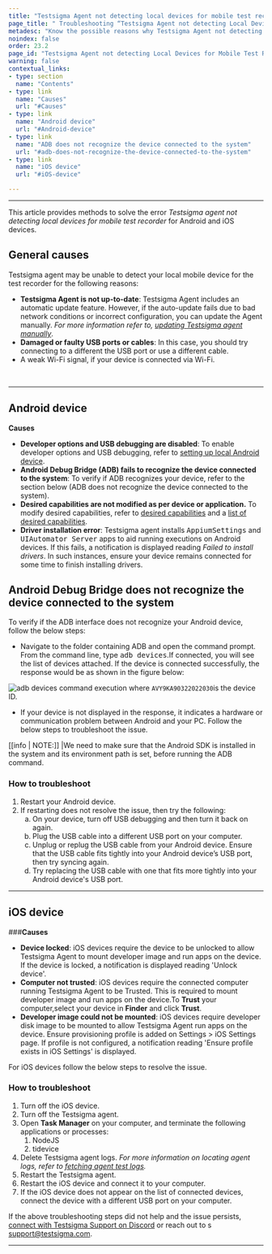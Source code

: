 ```yaml
---
title: "Testsigma Agent not detecting local devices for mobile test recorder"
page_title: " Troubleshooting “Testsigma Agent not detecting Local Devices for Mobile Test Recorder” error"
metadesc: "Know the possible reasons why Testsigma Agent not detecting Local Devices for Mobile Test Recorder and learn steps to fix the issue by troubleshooting"
noindex: false
order: 23.2
page_id: "Testsigma Agent not detecting Local Devices for Mobile Test Recorder"
warning: false
contextual_links:
- type: section
  name: "Contents"
- type: link
  name: "Causes"
  url: "#Causes"
- type: link
  name: "Android device"
  url: "#Android-device"
- type: link
  name: "ADB does not recognize the device connected to the system"
  url: "#adb-does-not-recognize-the-device-connected-to-the-system"
- type: link
  name: "iOS device"
  url: "#iOS-device"

---
```


---
<p>
This article provides methods to solve the error <em>Testsigma agent not detecting local devices for mobile test recorder</em> for Android and iOS devices.
</p>

## **General causes**

Testsigma agent may be unable to detect your local mobile device for the test recorder for the following reasons:
<ul>

<li><strong>Testsigma Agent is not up-to-date</strong>: Testsigma Agent includes an automatic update feature. However, if the auto-update fails due to bad network conditions or incorrect configuration, you can update the Agent manually. <em>For more information refer to,
<a href="https://testsigma.com/docs/agent/update-agent-manually/">updating Testsigma agent manually</a></em>.
</li>

<li><strong>Damaged or faulty USB ports or cables</strong>: In this case, you should try connecting to a different the USB port or use a different cable.</li>
<li>A weak Wi-Fi signal, if your device is connected via Wi-Fi.</li>
</ul>
<br>

---

## **Android device**

**Causes**
<ul>
<li><strong>Developer options and USB debugging are disabled</strong>: To enable developer options and USB debugging, refer to <a href="https://testsigma.com/docs/agent/connect-android-local-devices/">setting up local Android device</a>.
</li>
<li><strong>Android Debug Bridge (ADB) fails to recognize the device connected to the system</strong>: To verify if ADB recognizes your device, refer to the section below (ADB does not recognize the device connected to the system).</li>
<li><strong>Desired capabilities are not modified as per device or application.</strong> To modify desired capabilities, refer to <a href="https://testsigma.com/docs/desired-capabilities/overview/">desired capabilities</a> and a <a href="https://testsigma.com/docs/desired-capabilities/most-common/">list of desired capabilities</a>.</li>
<li><strong>Driver installation error</strong>: Testsigma agent installs <kbd>AppiumSettings</kbd> and <kbd>UIAutomator Server</kbd> apps to aid running executions on Android devices. If this fails, a notification is displayed reading <em>Failed to install drivers</em>. In such instances, ensure your device remains connected for some time to finish installing drivers.</li>
</ul>

## **Android Debug Bridge does not recognize the device connected to the system**

To verify if the ADB interface does not recognize your Android device, follow the below steps:

* Navigate to the folder containing ADB and open the command prompt. From the command line, type <kbd>adb devices</kbd>.If connected, you will see the list of devices attached. If the device is connected successfully, the response would be as shown in the figure below:</li>

![adb devices command execution](https://docs.testsigma.com/images/mobile-device-not-displayed-recorder/adb-devices-command-execution.png) where `AVY9KA90322022030`is the device ID.

* If your device is not displayed in the response, it indicates a hardware or communication problem between Android and your PC. Follow the below steps to troubleshoot the issue.


[[info | NOTE:]]
|We need to make sure that the Android SDK is installed in the system and its environment path is set, before running the ADB command.

### **How to troubleshoot**
<ol>
<li>Restart your Android device.</li>
<li>If restarting does not resolve the issue, then try the following: 
     <ol type="a">
     <li>On your device, turn off USB debugging and then turn it back on again.</li>
     <li>Plug the USB cable into a different USB port on your computer.</li>
     <li>Unplug or replug the USB cable from your Android device. Ensure that the USB cable fits tightly into your Android device’s USB port, then try syncing again.</li>
     <li>Try replacing the USB cable with one that fits more tightly into your Android device's USB port.</li>
     </ol>
</ol>

---

##  **iOS device**

###**Causes**

<ul>
<li><strong>Device locked</strong>: iOS devices require the device to be unlocked to allow Testsigma Agent to mount developer image and run apps on the device.
If the device is locked, a notification is displayed reading 'Unlock device'.</li>
<li><strong>Computer not trusted</strong>: iOS devices require the connected computer running Testsigma Agent to be Trusted. This is required to mount developer image and run apps on the device.To <strong>Trust</strong> your computer,select your device in <strong>Finder</strong> and click <strong>Trust</strong>.</li>
<li><strong>Developer image could not be mounted</strong>: iOS devices require developer disk image to be mounted to allow Testsigma Agent run apps on the device. Ensure provisioning profile is added on Settings > iOS Settings page.
If profile is not configured, a notification reading 'Ensure profile exists in iOS Settings' is displayed.</li>
</ul>

For iOS devices follow the below steps to resolve the issue.

### **How to troubleshoot**

<ol>
<li>Turn off the iOS device.</li>
<li>Turn off the Testsigma agent.</li>
<li>Open <strong>Task Manager</strong> on your computer, and terminate the following applications or processes:
<ol>
<li>NodeJS</li>
<li>tidevice</li></ol>
</li>
<li>Delete Testsigma agent logs. <em>For more information on locating agent logs, refer to <a href="https://testsigma.com/docs/agent/troubleshooting/logs/">fetching agent test logs</a>.</em>
</li>
<li>Restart the Testsigma agent.</li>
<li>Restart the iOS device and connect it to your computer.</li>
<li>If the iOS device does not appear on the list of connected devices, connect the device with a different USB port on your computer.</li>
</ol>

If the above troubleshooting steps did not help and the issue persists, [connect with Testsigma Support on Discord](https://discord.com/invite/5caWS7R6QX) or reach out to s     [support@testsigma.com](mailto:support@testsigma.com).

---